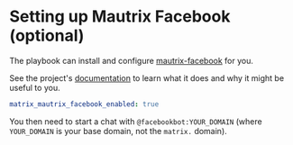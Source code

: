 # Setting up Mautrix Facebook (optional)

The playbook can install and configure [mautrix-facebook](https://github.com/tulir/mautrix-facebook) for you.

See the project's [documentation](https://github.com/tulir/mautrix-facebook/wiki#usage) to learn what it does and why it might be useful to you.

```yaml
matrix_mautrix_facebook_enabled: true
```

You then need to start a chat with `@facebookbot:YOUR_DOMAIN` (where `YOUR_DOMAIN` is your base domain, not the `matrix.` domain).
